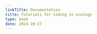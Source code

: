 ```yaml
---
linkTitle: Documentation
title: Tutorials for coding in ecology
type: book
date: 2024-10-27
---
```


